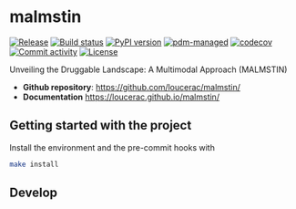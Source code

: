 # malmstin

[![Release](https://img.shields.io/github/v/release/loucerac/malmstin)](https://img.shields.io/github/v/release/loucerac/malmstin)
[![Build status](https://img.shields.io/github/actions/workflow/status/loucerac/malmstin/main.yml?branch=main)](https://github.com/loucerac/malmstin/actions/workflows/main.yml?query=branch%3Amain)
[![PyPI version](https://badge.fury.io/py/malmstin.svg)](https://badge.fury.io/py/malmstin)
[![pdm-managed](https://img.shields.io/badge/pdm-managed-blueviolet)](https://pdm.fming.dev)
[![codecov](https://codecov.io/gh/loucerac/malmstin/branch/main/graph/badge.svg)](https://codecov.io/gh/loucerac/malmstin)
[![Commit activity](https://img.shields.io/github/commit-activity/m/loucerac/malmstin)](https://img.shields.io/github/commit-activity/m/loucerac/malmstin)
[![License](https://img.shields.io/github/license/loucerac/malmstin)](https://img.shields.io/github/license/loucerac/malmstin)

Unveiling the Druggable Landscape: A Multimodal Approach (MALMSTIN)

- **Github repository**: <https://github.com/loucerac/malmstin/>
- **Documentation** <https://loucerac.github.io/malmstin/>

## Getting started with the project

Install the environment and the pre-commit hooks with

```bash
make install
```

## Develop
